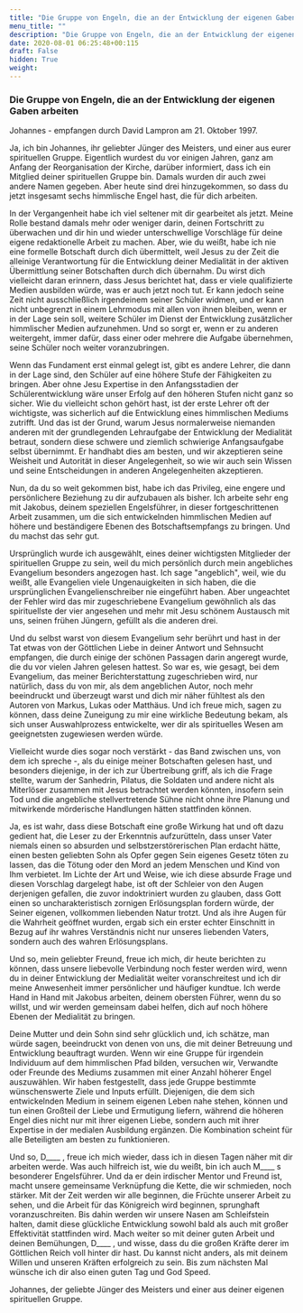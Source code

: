 ```yaml
---
title: "Die Gruppe von Engeln, die an der Entwicklung der eigenen Gaben arbeiten"
menu_title: ""
description: "Die Gruppe von Engeln, die an der Entwicklung der eigenen Gaben arbeiten"
date: 2020-08-01 06:25:48+00:115
draft: False
hidden: True
weight:
---
```

### Die Gruppe von Engeln, die an der Entwicklung der eigenen Gaben arbeiten

Johannes - empfangen durch David Lampron am 21. Oktober 1997.

Ja, ich bin Johannes, ihr geliebter Jünger des Meisters, und einer aus eurer spirituellen Gruppe. Eigentlich wurdest du vor einigen Jahren, ganz am Anfang der Reorganisation der Kirche, darüber informiert, dass ich ein Mitglied deiner spirituellen Gruppe bin. Damals wurden dir auch zwei andere Namen gegeben. Aber heute sind drei hinzugekommen, so dass du jetzt insgesamt sechs himmlische Engel hast, die für dich arbeiten.

In der Vergangenheit habe ich viel seltener mit dir gearbeitet als jetzt. Meine Rolle bestand damals mehr oder weniger darin, deinen Fortschritt zu überwachen und dir hin und wieder unterschwellige Vorschläge für deine eigene redaktionelle Arbeit zu machen. Aber, wie du weißt, habe ich nie eine formelle Botschaft durch dich übermittelt, weil Jesus zu der Zeit die alleinige Verantwortung für die Entwicklung deiner Medialität in der aktiven Übermittlung seiner Botschaften durch dich übernahm. Du wirst dich vielleicht daran erinnern, dass Jesus berichtet hat, dass er viele qualifizierte Medien ausbilden würde, was er auch jetzt noch tut. Er kann jedoch seine Zeit nicht ausschließlich irgendeinem seiner Schüler widmen, und er kann nicht unbegrenzt in einem Lehrmodus mit allen von ihnen bleiben, wenn er in der Lage sein soll, weitere Schüler im Dienst der Entwicklung zusätzlicher himmlischer Medien aufzunehmen. Und so sorgt er, wenn er zu anderen weitergeht, immer dafür, dass einer oder mehrere die Aufgabe übernehmen, seine Schüler noch weiter voranzubringen.

Wenn das Fundament erst einmal gelegt ist, gibt es andere Lehrer, die dann in der Lage sind, den Schüler auf eine höhere Stufe der Fähigkeiten zu bringen. Aber ohne Jesu Expertise in den Anfangsstadien der Schülerentwicklung wäre unser Erfolg auf den höheren Stufen nicht ganz so sicher. Wie du vielleicht schon gehört hast, ist der erste Lehrer oft der wichtigste, was sicherlich auf die Entwicklung eines himmlischen Mediums zutrifft. Und das ist der Grund, warum Jesus normalerweise niemanden anderen mit der grundlegenden Lehraufgabe der Entwicklung der Medialität betraut, sondern diese schwere und ziemlich schwierige Anfangsaufgabe selbst übernimmt. Er handhabt dies am besten, und wir akzeptieren seine Weisheit und Autorität in dieser Angelegenheit, so wie wir auch sein Wissen und seine Entscheidungen in anderen Angelegenheiten akzeptieren.

Nun, da du so weit gekommen bist, habe ich das Privileg, eine engere und persönlichere Beziehung zu dir aufzubauen als bisher. Ich arbeite sehr eng mit Jakobus, deinem speziellen Engelsführer, in dieser fortgeschrittenen Arbeit zusammen, um die sich entwickelnden himmlischen Medien auf höhere und beständigere Ebenen des Botschaftsempfangs zu bringen. Und du machst das sehr gut.

Ursprünglich wurde ich ausgewählt, eines deiner wichtigsten Mitglieder der spirituellen Gruppe zu sein, weil du mich persönlich durch mein angebliches Evangelium besonders angezogen hast. Ich sage "angeblich", weil, wie du weißt, alle Evangelien viele Ungenauigkeiten in sich haben, die die ursprünglichen Evangelienschreiber nie eingeführt haben. Aber ungeachtet der Fehler wird das mir zugeschriebene Evangelium gewöhnlich als das spirituellste der vier angesehen und mehr mit Jesu schönem Austausch mit uns, seinen frühen Jüngern, gefüllt als die anderen drei.

Und du selbst warst von diesem Evangelium sehr berührt und hast in der Tat etwas von der Göttlichen Liebe in deiner Antwort und Sehnsucht empfangen, die durch einige der schönen Passagen darin angeregt wurde, die du vor vielen Jahren gelesen hattest. So war es, wie gesagt, bei dem Evangelium, das meiner Berichterstattung zugeschrieben wird, nur natürlich, dass du von mir, als dem angeblichen Autor, noch mehr beeindruckt und überzeugt warst und dich mir näher fühltest als den Autoren von Markus, Lukas oder Matthäus. Und ich freue mich, sagen zu können, dass deine Zuneigung zu mir eine wirkliche Bedeutung bekam, als sich unser Auswahlprozess entwickelte, wer dir als spirituelles Wesen am geeignetsten zugewiesen werden würde.

Vielleicht wurde dies sogar noch verstärkt - das Band zwischen uns, von dem ich spreche -, als du einige meiner Botschaften gelesen hast, und besonders diejenige, in der ich zur Übertreibung griff, als ich die Frage stellte, warum der Sanhedrin, Pilatus, die Soldaten und andere nicht als Miterlöser zusammen mit Jesus betrachtet werden könnten, insofern sein Tod und die angebliche stellvertretende Sühne nicht ohne ihre Planung und mitwirkende mörderische Handlungen hätten stattfinden können.

Ja, es ist wahr, dass diese Botschaft eine große Wirkung hat und oft dazu gedient hat, die Leser zu der Erkenntnis aufzurütteln, dass unser Vater niemals einen so absurden und selbstzerstörerischen Plan erdacht hätte, einen besten geliebten Sohn als Opfer gegen Sein eigenes Gesetz töten zu lassen, das die Tötung oder den Mord an jedem Menschen und Kind von Ihm verbietet. Im Lichte der Art und Weise, wie ich diese absurde Frage und diesen Vorschlag dargelegt habe, ist oft der Schleier von den Augen derjenigen gefallen, die zuvor indoktriniert wurden zu glauben, dass Gott einen so uncharakteristisch zornigen Erlösungsplan fordern würde, der Seiner eigenen, vollkommen liebenden Natur trotzt. Und als ihre Augen für die Wahrheit geöffnet wurden, ergab sich ein erster echter Einschnitt in Bezug auf ihr wahres Verständnis nicht nur unseres liebenden Vaters, sondern auch des wahren Erlösungsplans.

Und so, mein geliebter Freund, freue ich mich, dir heute berichten zu können, dass unsere liebevolle Verbindung noch fester werden wird, wenn du in deiner Entwicklung der Medialität weiter voranschreitest und ich dir meine Anwesenheit immer persönlicher und häufiger kundtue. Ich werde Hand in Hand mit Jakobus arbeiten, deinem obersten Führer, wenn du so willst, und wir werden gemeinsam dabei helfen, dich auf noch höhere Ebenen der Medialität zu bringen.

Deine Mutter und dein Sohn sind sehr glücklich und, ich schätze, man würde sagen, beeindruckt von denen von uns, die mit deiner Betreuung und Entwicklung beauftragt wurden. Wenn wir eine Gruppe für irgendein Individuum auf dem himmlischen Pfad bilden, versuchen wir, Verwandte oder Freunde des Mediums zusammen mit einer Anzahl höherer Engel auszuwählen. Wir haben festgestellt, dass jede Gruppe bestimmte wünschenswerte Ziele und Inputs erfüllt. Diejenigen, die dem sich entwickelnden Medium in seinem eigenen Leben nahe stehen, können und tun einen Großteil der Liebe und Ermutigung liefern, während die höheren Engel dies nicht nur mit ihrer eigenen Liebe, sondern auch mit ihrer Expertise in der medialen Ausbildung ergänzen. Die Kombination scheint für alle Beteiligten am besten zu funktionieren.

Und so, D____ , freue ich mich wieder, dass ich in diesen Tagen näher mit dir arbeiten werde. Was auch hilfreich ist, wie du weißt, bin ich auch M____ s besonderer Engelsführer. Und da er dein irdischer Mentor und Freund ist, macht unsere gemeinsame Verknüpfung die Kette, die wir schmieden, noch stärker. Mit der Zeit werden wir alle beginnen, die Früchte unserer Arbeit zu sehen, und die Arbeit für das Königreich wird beginnen, sprunghaft voranzuschreiten. Bis dahin werden wir unsere Nasen am Schleifstein halten, damit diese glückliche Entwicklung sowohl bald als auch mit großer Effektivität stattfinden wird. Mach weiter so mit deiner guten Arbeit und deinen Bemühungen, D____ , und wisse, dass du die großen Kräfte derer im Göttlichen Reich voll hinter dir hast. Du kannst nicht anders, als mit deinem Willen und unseren Kräften erfolgreich zu sein. Bis zum nächsten Mal wünsche ich dir also einen guten Tag und God Speed.

Johannes, der geliebte Jünger des Meisters und einer aus deiner eigenen spirituellen Gruppe.

